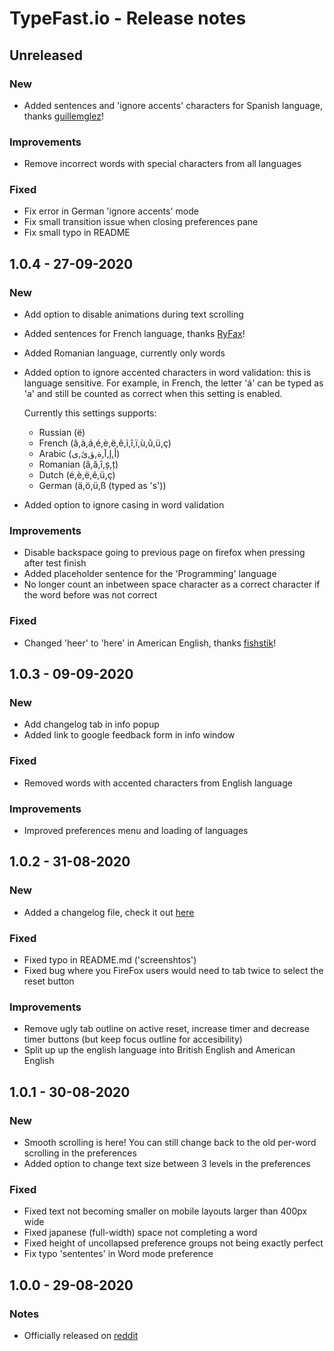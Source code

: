 # TypeFast.io - Release notes

## Unreleased

### New

- Added sentences and 'ignore accents' characters for Spanish language, thanks [guillemglez](https://github.com/guillemglez)!

### Improvements

- Remove incorrect words with special characters from all languages

### Fixed

- Fix error in German 'ignore accents' mode
- Fix small transition issue when closing preferences pane
- Fix small typo in README

## 1.0.4 - 27-09-2020

### New

- Add option to disable animations during text scrolling
- Added sentences for French language, thanks [RyFax](https://github.com/RyFax)!
- Added Romanian language, currently only words
- Added option to ignore accented characters in word validation: this is language sensitive. For example, in French, the letter 'á' can be typed as 'a' and still be counted as correct when this setting is enabled.

  Currently this settings supports:

  - Russian (ë)
  - French (â,à,á,é,è,ë,ê,ì,î,ï,ù,û,ü,ç)
  - Arabic (أ,إ,آ,ة,ؤ,ئ,ى)
  - Romanian (â,ă,î,ș,ț)
  - Dutch (é,è,ë,ê,ü,ç)
  - German (ä,ö,ü,ß (typed as 's'))

- Added option to ignore casing in word validation

### Improvements

- Disable backspace going to previous page on firefox when pressing after test finish
- Added placeholder sentence for the 'Programming' language
- No longer count an inbetween space character as a correct character if the word before was not correct

### Fixed

- Changed 'heer' to 'here' in American English, thanks [fishstik](https://github.com/fishstik)!

## 1.0.3 - 09-09-2020

### New

- Add changelog tab in info popup
- Added link to google feedback form in info window

### Fixed

- Removed words with accented characters from English language

### Improvements

- Improved preferences menu and loading of languages

## 1.0.2 - 31-08-2020

### New

- Added a changelog file, check it out [here](https://github.com/CasperVerswijvelt/TypeFast/blob/master/README.md)

### Fixed

- Fixed typo in README.md ('screenshtos')
- Fixed bug where you FireFox users would need to tab twice to select the reset button

### Improvements

- Remove ugly tab outline on active reset, increase timer and decrease timer buttons (but keep focus outline for accesibility)
- Split up up the english language into British English and American English

## 1.0.1 - 30-08-2020

### New

- Smooth scrolling is here! You can still change back to the old per-word scrolling in the preferences
- Added option to change text size between 3 levels in the preferences

### Fixed

- Fixed text not becoming smaller on mobile layouts larger than 400px wide
- Fixed japanese (full-width) space not completing a word
- Fixed height of uncollapsed preference groups not being exactly perfect
- Fix typo 'sententes' in Word mode preference

## 1.0.0 - 29-08-2020

### Notes

- Officially released on [reddit](https://www.reddit.com/r/MechanicalKeyboards/comments/iirhiw/typefastio_yet_another_typing_speed_test/?utm_source=share&utm_medium=web2x&context=3)
